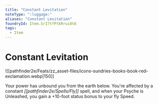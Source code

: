 ```yaml
---
title: "Constant Levitation"
noteType: ":luggage:"
aliases: "Constant Levitation"
foundryId: Item.SrI7tfPtkRrui8t6
tags:
  - Item
---
```


# Constant Levitation
![[pathfinder2e/Feats/zz_asset-files/icons-sundries-books-book-red-exclamation.webp|150]]

Your power has unbound you from the earth below. You're affected by a constant _[[pathfinder2e/Spells/Fly]]_ spell, and when your Psyche is Unleashed, you gain a +10-foot status bonus to your fly Speed.
